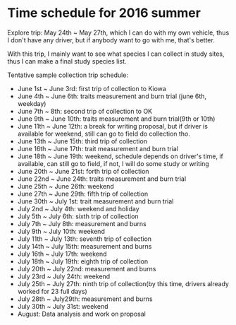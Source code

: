 # Time schedule for 2016 summer
Explore trip: May 24th ~ May 27th, which I can do with my own vehicle, thus I don't have any driver, but if anybody want to go with me, that's better.

With this trip, I mainly want to see what species I can collect in study sites, thus I can make a final study species list.

Tentative sample collection trip schedule:

* June 1st ~ June 3rd: first trip of collection to Kiowa
* June 4th ~ June 6th: traits measurement and burn trial (june 6th, weekday)
* June 7th ~ 8th: second trip of collection to OK
* June 9th ~ June 10th: traits measurement and burn trial(9th or 10th)
* June 11th ~ June 12th: a break for writing proposal, but if driver is available for weekend, still can go to field do collection tho.
* June 13th ~ June 15th: third trip of collection
* June 16th ~ June 17th: trait measurement and burn trial
* June 18th ~ June 19th: weekend, schedule depends on driver's time, if available, can still go to field, if not, I will do some study or writing
* June 20th ~ June 21st: forth trip of collection
* June 22nd ~ June 24th: traits measurement and burn trial
* June 25th ~ June 26th: weekend
* June 27th ~ June 29th: fifth trip of collection
* June 30th ~ July 1st: trait measurement and burn trial
* July 2nd ~ July 4th: weekend and holiday
* July 5th ~ July 6th: sixth trip of collection
* July 7th ~ July 8th: measurement and burns
* July 9th ~ July 10th: weekend
* July 11th ~ July 13th: seventh trip of collection
* July 14th ~ July 15th: measurement and burns
* July 16th ~ July 17th: weekend
* July 18th ~ July 19th: eighth trip of collection
* July 20th ~ July 22nd: measurement and burns
* July 23rd ~ July 24th: weekend
* July 25th ~ July 27th: ninth trip of collection(by this time, drivers already worked for 23 full days)
* July 28th ~ July29th: measurement and burns
* July 30th ~ July 31st: weekend
* August: Data analysis and work on proposal